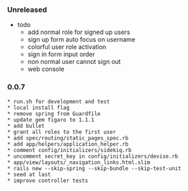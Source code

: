 ### Unreleased
  * todo
    * add normal role for signed up users
    * sign up form auto focus on username
    * colorful user role activation
    * sign in form input order
    * non normal user cannot sign out
    * web console

### 0.0.7
    * run.sh for development and test
    * local install flag
    * remove spring from Guardfile
    * update gem figaro to 1.1.1
    * add bullet
    * grant all roles to the first user
    * add spec/routing/static_pages_spec.rb
    * add app/helpers/application_helper.rb
    * comment config/initializers/sidekiq.rb
    * uncomment secret_key in config/initializers/devise.rb
    * app/view/layouts/_navigation_links.html.slim
    * rails new --skip-spring --skip-bundle --skip-test-unit
    * seed at last
    * improve controller tests
